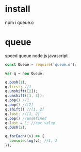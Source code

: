 # install
npm i queue.o

# queue
speed queue node js javascript

```js
const Queue = require('queue.o');

var q = new Queue;

q.push(1);
q.first; //1
q.unshift([2]);
q.unshift([1, 2]);
q.pop() //1
q.pop() //[2]
q.shift() //[1, 2]
q.last; //[1, 2]
q.pop() //undefined
q.last = 1; //set value
q.push(2);

q.forEach((v) => {
  console.log(v); //1, 2
});
```
